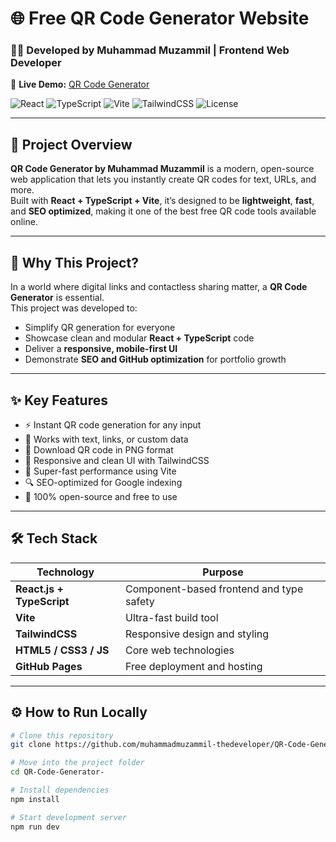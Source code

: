 # 🌐 Free QR Code Generator Website  
### 👨‍💻 Developed by **Muhammad Muzammil** | Frontend Web Developer  
🔗 **Live Demo:** [QR Code Generator](https://muhammadmuzammil-thedeveloper.github.io/QR-Code-Generator-/)

![React](https://img.shields.io/badge/React-18.0-blue?style=for-the-badge&logo=react)
![TypeScript](https://img.shields.io/badge/TypeScript-4.9-blue?style=for-the-badge&logo=typescript)
![Vite](https://img.shields.io/badge/Vite-Fast%20Build%20Tool-ffcc00?style=for-the-badge&logo=vite)
![TailwindCSS](https://img.shields.io/badge/TailwindCSS-Modern%20UI-blue?style=for-the-badge&logo=tailwindcss)
![License](https://img.shields.io/badge/License-MIT-green?style=for-the-badge)

---

## 🚀 Project Overview
**QR Code Generator by Muhammad Muzammil** is a modern, open-source web application that lets you instantly create QR codes for text, URLs, and more.  
Built with **React + TypeScript + Vite**, it’s designed to be **lightweight**, **fast**, and **SEO optimized**, making it one of the best free QR code tools available online.

---

## 🧩 Why This Project?
In a world where digital links and contactless sharing matter, a **QR Code Generator** is essential.  
This project was developed to:
- Simplify QR generation for everyone  
- Showcase clean and modular **React + TypeScript** code  
- Deliver a **responsive, mobile-first UI**  
- Demonstrate **SEO and GitHub optimization** for portfolio growth  

---

## ✨ Key Features
- ⚡ Instant QR code generation for any input  
- 📲 Works with text, links, or custom data  
- 💾 Download QR code in PNG format  
- 🎨 Responsive and clean UI with TailwindCSS  
- 🚀 Super-fast performance using Vite  
- 🔍 SEO-optimized for Google indexing  
- 🧠 100% open-source and free to use  

---

## 🛠️ Tech Stack
| Technology | Purpose |
|-------------|----------|
| **React.js + TypeScript** | Component-based frontend and type safety |
| **Vite** | Ultra-fast build tool |
| **TailwindCSS** | Responsive design and styling |
| **HTML5 / CSS3 / JS** | Core web technologies |
| **GitHub Pages** | Free deployment and hosting |

---

## ⚙️ How to Run Locally

```bash
# Clone this repository
git clone https://github.com/muhammadmuzammil-thedeveloper/QR-Code-Generator-.git

# Move into the project folder
cd QR-Code-Generator-

# Install dependencies
npm install

# Start development server
npm run dev